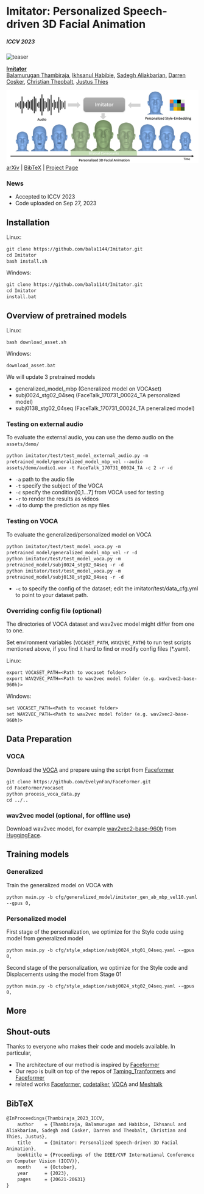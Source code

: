 # Imitator: Personalized Speech-driven 3D Facial Animation
##### ICCV 2023
![teaser](assets/mountain.jpeg)

[**Imitator**](https://balamuruganthambiraja.github.io/Imitator/)<br/>
[Balamurugan Thambiraja](https://github.com/bala1144),
[Ikhsanul Habibie](),
[Sadegh Aliakbarian](),
[Darren Cosker](),
[Christian Theobalt](),
[Justus Thies]()<br/>

![teaser](assets/teaser.png)
[arXiv](https://arxiv.org/abs/2301.00023) | [BibTeX](#bibtex) | [Project Page](https://balamuruganthambiraja.github.io/Imitator/)


### News
- Accepted to ICCV 2023
- Code uploaded on Sep 27, 2023

## Installation

Linux:
```
git clone https://github.com/bala1144/Imitator.git
cd Imitator
bash install.sh
```

Windows:
```
git clone https://github.com/bala1144/Imitator.git
cd Imitator
install.bat
```

## Overview of pretrained models
Linux:
```
bash download_asset.sh
```

Windows:
```
download_asset.bat
```

We will update 3 pretrained models
- generalized_model_mbp (Generalized model on VOCAset)
- subj0024_stg02_04seq (FaceTalk_170731_00024_TA personalized model)
- subj0138_stg02_04seq (FaceTalk_170731_00024_TA peneralized model)

### Testing on external audio

To evaluate the external audio, you can use the demo audio on the `assets/demo/`
```
python imitator/test/test_model_external_audio.py -m pretrained_model/generalized_model_mbp_vel --audio assets/demo/audio1.wav -t FaceTalk_170731_00024_TA -c 2 -r -d 
```
- `-a` path to the audio file
- `-t` specify the subject of the VOCA
- `-c` specify the condition[0,1...7] from VOCA used for testing
- `-r` to render the results as videos
- `-d` to dump the prediction as npy files

### Testing on VOCA
To evaluate the generalized/personalized model on VOCA
```
python imitator/test/test_model_voca.py -m pretrained_model/generalized_model_mbp_vel -r -d
python imitator/test/test_model_voca.py -m pretrained_model/subj0024_stg02_04seq -r -d
python imitator/test/test_model_voca.py -m pretrained_model/subj0138_stg02_04seq -r -d
```
- `-c` to specify the config of the dataset; edit the imitator/test/data_cfg.yml to point to your dataset path.

### Overriding config file (optional)

The directories of VOCA dataset and wav2vec model might differ from one to one. 

Set environment variables (`VOCASET_PATH`, `WAV2VEC_PATH`) to run test scripts mentioned above, if you find it hard to find or modify config files (*.yaml).

Linux:
```
export VOCASET_PATH=<Path to vocaset folder>
export WAV2VEC_PATH=<Path to wav2vec model folder (e.g. wav2vec2-base-960h)>
```

Windows:
```
set VOCASET_PATH=<Path to vocaset folder>
set WAV2VEC_PATH=<Path to wav2vec model folder (e.g. wav2vec2-base-960h)>
```
## Data Preparation

### VOCA
Download the [VOCA](https://voca.is.tue.mpg.de/) and prepare using the script from [Faceformer](https://github.com/EvelynFan/FaceFormer)
```
git clone https://github.com/EvelynFan/FaceFormer.git
cd FaceFormer/vocaset
python process_voca_data.py
cd ../..
```

### wav2vec model (optional, for offline use)

Download wav2vec model, for example [wav2vec2-base-960h](https://huggingface.co/facebook/wav2vec2-base-960h) from [HuggingFace](https://huggingface.co/).

## Training models

### Generalized

Train the generalized model on VOCA with
```
python main.py -b cfg/generalized_model/imitator_gen_ab_mbp_vel10.yaml --gpus 0,
```

### Personalized model

First stage of the personalization, we optimize for the Style code using model from generalized model
```
python main.py -b cfg/style_adaption/subj0024_stg01_04seq.yaml --gpus 0,
```

Second stage of the personalization, we optimize for the Style code and Displacements using the model from Stage 01
```
python main.py -b cfg/style_adaption/subj0024_stg02_04seq.yaml --gpus 0,
```

## More

## Shout-outs
Thanks to everyone who makes their code and models available. In particular,

- The architecture of our method is inspired by [Faceformer](https://github.com/EvelynFan/FaceFormer)
- Our repo is built on top of the repos of [Taming_Tranformers](https://github.com/CompVis/taming-transformers) and  [Faceformer](https://github.com/EvelynFan/FaceFormer)
- related works  [Faceformer](https://github.com/EvelynFan/FaceFormer), [codetalker](https://github.com/Doubiiu/CodeTalker), [VOCA](https://github.com/TimoBolkart/voca) and [Meshtalk](https://github.com/facebookresearch/meshtalk)

## BibTeX

```
@InProceedings{Thambiraja_2023_ICCV,
    author    = {Thambiraja, Balamurugan and Habibie, Ikhsanul and Aliakbarian, Sadegh and Cosker, Darren and Theobalt, Christian and Thies, Justus},
    title     = {Imitator: Personalized Speech-driven 3D Facial Animation},
    booktitle = {Proceedings of the IEEE/CVF International Conference on Computer Vision (ICCV)},
    month     = {October},
    year      = {2023},
    pages     = {20621-20631}
}
```
